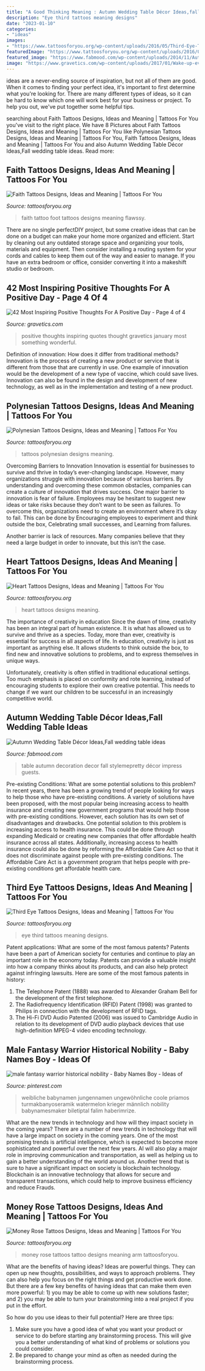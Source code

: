 ```yaml
---
title: "A Good Thinking Meaning : Autumn Wedding Table Décor Ideas,fall Wedding Table Ideas"
description: "Eye third tattoos meaning designs"
date: "2023-01-10"
categories:
- "ideas"
images:
- "https://www.tattoosforyou.org/wp-content/uploads/2016/05/Third-Eye-Tattoos.jpg"
featuredImage: "https://www.tattoosforyou.org/wp-content/uploads/2016/05/Third-Eye-Tattoos.jpg"
featured_image: "https://www.fabmood.com/wp-content/uploads/2014/11/Autumn-wedding-table-decoration-ideas2.jpg"
image: "https://www.gravetics.com/wp-content/uploads/2017/01/Wake-up-every-morning-with-the-thought-that-something-wonderful-is-about-to-happen..jpg"
---
```



ideas are a never-ending source of inspiration, but not all of them are good. When it comes to finding your perfect idea, it's important to first determine what you're looking for. There are many different types of ideas, so it can be hard to know which one will work best for your business or project. To help you out, we've put together some helpful tips.

	

		
searching about Faith Tattoos Designs, Ideas and Meaning | Tattoos For You you've visit to the right place. We have 8 Pictures about Faith Tattoos Designs, Ideas and Meaning | Tattoos For You like Polynesian Tattoos Designs, Ideas and Meaning | Tattoos For You, Faith Tattoos Designs, Ideas and Meaning | Tattoos For You and also Autumn Wedding Table Décor Ideas,Fall wedding table ideas. Read more:
		
    
## Faith Tattoos Designs, Ideas And Meaning | Tattoos For You

<img loading=lazy src="http://www.tattoosforyou.org/wp-content/uploads/2013/09/Faith-Tattoo-On-Foot.jpg" onerror="this.onerror=null;this.src='https://tse1.mm.bing.net/th?id=OIP.gIxuRgkQ3hdKUtrLu7DLtwHaJ6&amp;pid=15.1';" alt="Faith Tattoos Designs, Ideas and Meaning | Tattoos For You">

_Source: tattoosforyou.org_

>faith tattoo foot tattoos designs meaning flawssy. 

	

There are no single perfectDIY project, but some creative ideas that can be done on a budget can make your home more organized and efficient. Start by cleaning out any outdated storage space and organizing your tools, materials and equipment. Then consider installing a routing system for your cords and cables to keep them out of the way and easier to manage. If you have an extra bedroom or office, consider converting it into a makeshift studio or bedroom.

    
## 42 Most Inspiring Positive Thoughts For A Positive Day - Page 4 Of 4

<img loading=lazy src="https://www.gravetics.com/wp-content/uploads/2017/01/Wake-up-every-morning-with-the-thought-that-something-wonderful-is-about-to-happen..jpg" onerror="this.onerror=null;this.src='https://tse2.mm.bing.net/th?id=OIP.vhjm-IKGiRL-BynHjJbMlwHaLH&amp;pid=15.1';" alt="42 Most Inspiring Positive Thoughts For A Positive Day - Page 4 of 4">

_Source: gravetics.com_

>positive thoughts inspiring quotes thought gravetics january most something wonderful. 

	

Definition of innovation: How does it differ from traditional methods?
Innovation is the process of creating a new product or service that is different from those that are currently in use. One example of innovation would be the development of a new type of vaccine, which could save lives. Innovation can also be found in the design and development of new technology, as well as in the implementation and testing of a new product.

    
## Polynesian Tattoos Designs, Ideas And Meaning | Tattoos For You

<img loading=lazy src="http://www.tattoosforyou.org/wp-content/uploads/2013/09/Polynesian-Tattoos.jpg" onerror="this.onerror=null;this.src='https://tse3.mm.bing.net/th?id=OIP.EmwCV2k1Y8NgJN4B79DJnwHaJ4&amp;pid=15.1';" alt="Polynesian Tattoos Designs, Ideas and Meaning | Tattoos For You">

_Source: tattoosforyou.org_

>tattoos polynesian designs meaning. 

	

Overcoming Barriers to Innovation
Innovation is essential for businesses to survive and thrive in today’s ever-changing landscape. However, many organizations struggle with innovation because of various barriers. By understanding and overcoming these common obstacles, companies can create a culture of innovation that drives success.
One major barrier to innovation is fear of failure. Employees may be hesitant to suggest new ideas or take risks because they don’t want to be seen as failures. To overcome this, organizations need to create an environment where it’s okay to fail. This can be done by Encouraging employees to experiment and think outside the box, Celebrating small successes, and Learning from failures.

Another barrier is lack of resources. Many companies believe that they need a large budget in order to innovate, but this isn’t the case.

    
## Heart Tattoos Designs, Ideas And Meaning | Tattoos For You

<img loading=lazy src="http://www.tattoosforyou.org/wp-content/uploads/2013/09/Heart-Tattoos-For-Women-767x1024.jpg" onerror="this.onerror=null;this.src='https://tse4.mm.bing.net/th?id=OIP.uRJ6YawP7MkJvUxzFvBRCgHaJ4&amp;pid=15.1';" alt="Heart Tattoos Designs, Ideas and Meaning | Tattoos For You">

_Source: tattoosforyou.org_

>heart tattoos designs meaning. 

	

The importance of creativity in education
Since the dawn of time, creativity has been an integral part of human existence. It is what has allowed us to survive and thrive as a species. Today, more than ever, creativity is essential for success in all aspects of life.
In education, creativity is just as important as anything else. It allows students to think outside the box, to find new and innovative solutions to problems, and to express themselves in unique ways.

Unfortunately, creativity is often stifled in traditional educational settings. Too much emphasis is placed on conformity and rote learning, instead of encouraging students to explore their own creative potential. This needs to change if we want our children to be successful in an increasingly competitive world.

    
## Autumn Wedding Table Décor Ideas,Fall Wedding Table Ideas

<img loading=lazy src="https://www.fabmood.com/wp-content/uploads/2014/11/Autumn-wedding-table-decoration-ideas2.jpg" onerror="this.onerror=null;this.src='https://tse4.mm.bing.net/th?id=OIP._m6A7H48PbX4lrHnCsUb1AHaLH&amp;pid=15.1';" alt="Autumn Wedding Table Décor Ideas,Fall wedding table ideas">

_Source: fabmood.com_

>table autumn decoration decor fall stylemepretty décor impress guests. 

	

Pre-existing Conditions: What are some potential solutions to this problem?
In recent years, there has been a growing trend of people looking for ways to help those who have pre-existing conditions. A variety of solutions have been proposed, with the most popular being increasing access to health insurance and creating new government programs that would help those with pre-existing conditions. However, each solution has its own set of disadvantages and drawbacks. One potential solution to this problem is increasing access to health insurance. This could be done through expanding Medicaid or creating new companies that offer affordable health insurance across all states. Additionally, increasing access to health insurance could also be done by reforming the Affordable Care Act so that it does not discriminate against people with pre-existing conditions. The Affordable Care Act is a government program that helps people with pre-existing conditions get affordable health care.

    
## Third Eye Tattoos Designs, Ideas And Meaning | Tattoos For You

<img loading=lazy src="https://www.tattoosforyou.org/wp-content/uploads/2016/05/Third-Eye-Tattoos.jpg" onerror="this.onerror=null;this.src='https://tse3.mm.bing.net/th?id=OIP.KAvYWuNRHhcisgKHCTakFgHaKg&amp;pid=15.1';" alt="Third Eye Tattoos Designs, Ideas and Meaning | Tattoos For You">

_Source: tattoosforyou.org_

>eye third tattoos meaning designs. 

	

Patent applications: What are some of the most famous patents?
Patents have been a part of American society for centuries and continue to play an important role in the economy today. Patents can provide a valuable insight into how a company thinks about its products, and can also help protect against infringing lawsuits. Here are some of the most famous patents in history: 
1. The Telephone Patent (1888) was awarded to Alexander Graham Bell for the development of the first telephone. 
2. The Radiofrequency Identification (RFID) Patent (1998) was granted to Philips in connection with the development of RFID tags. 
3. The Hi-Fi DVD Audio Patented (2006) was issued to Cambridge Audio in relation to its development of DVD audio playback devices that use high-definition MPEG-4 video encoding technology. 

    
## Male Fantasy Warrior Historical Nobility - Baby Names Boy - Ideas Of

<img loading=lazy src="https://i.pinimg.com/736x/31/96/39/319639e4d1dda037f3018b351c3325bb.jpg" onerror="this.onerror=null;this.src='https://tse2.mm.bing.net/th?id=OIP.Ijse4FW6awSurQRYS_YgBQHaLG&amp;pid=15.1';" alt="male fantasy warrior historical nobility - Baby Names Boy - Ideas of">

_Source: pinterest.com_

>weibliche babynamen jungennamen ungewöhnliche coole priamos turmakbanyoseramik watermelon krieger männlich nobility babynamesmaker biletiptal falim haberimrize. 

	

What are the new trends in technology and how will they impact society in the coming years?
There are a number of new trends in technology that will have a large impact on society in the coming years. One of the most promising trends is artificial intelligence, which is expected to become more sophisticated and powerful over the next few years. AI will also play a major role in improving communication and transportation, as well as helping us to gain a better understanding of the world around us. Another trend that is sure to have a significant impact on society is blockchain technology. Blockchain is an innovative technology that allows for secure and transparent transactions, which could help to improve business efficiency and reduce Frauds.

    
## Money Rose Tattoos Designs, Ideas And Meaning | Tattoos For You

<img loading=lazy src="https://www.tattoosforyou.org/wp-content/uploads/2016/08/Money-Rose-Tattoo-on-Arm.jpg" onerror="this.onerror=null;this.src='https://tse2.mm.bing.net/th?id=OIP.-3CU4QOWvK0_AafSOYJjlwHaJ4&amp;pid=15.1';" alt="Money Rose Tattoos Designs, Ideas and Meaning | Tattoos For You">

_Source: tattoosforyou.org_

>money rose tattoos tattoo designs meaning arm tattoosforyou. 

	

What are the benefits of having ideas?
Ideas are powerful things. They can open up new thoughts, possibilities, and ways to approach problems. They can also help you focus on the right things and get productive work done.
But there are a few key benefits of having ideas that can make them even more powerful: 1) you may be able to come up with new solutions faster; and 2) you may be able to turn your brainstorming into a real project if you put in the effort.

So how do you use ideas to their full potential? Here are three tips: 
1) Make sure you have a good idea of what you want your product or service to do before starting any brainstorming process. This will give you a better understanding of what kind of problems or solutions you could consider. 
2) Be prepared to change your mind as often as needed during the brainstorming process.

